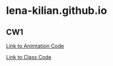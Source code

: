 # lena-kilian.github.io


## CW1 

[Link to Animtation Code](original_animation.py)

[Link to Class Code](agent_framework.py)
